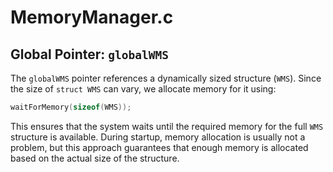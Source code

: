 # MemoryManager.c

## Global Pointer: `globalWMS`

The `globalWMS` pointer references a dynamically sized structure (`WMS`). Since the size of `struct WMS` can vary, we allocate memory for it using:

```c
waitForMemory(sizeof(WMS));
```

This ensures that the system waits until the required memory for the full `WMS` structure is available. During startup, memory allocation is usually not a problem, but this approach guarantees that enough memory is allocated based on the actual size of the structure.

